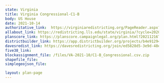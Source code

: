 ```yaml
---
state: Virginia
title: Virginia Congressional-C1-B
body: US House
date: 2021-10-14
authoritative_link:  https://virginiaredistricting.org/PageReader.aspx?page=2021PlanData
allabout_link: https://redistricting.lls.edu/state/virginia/?cycle=2020&level=Congress&startdate=
planscore_link: https://planscore.campaignlegal.org/plan.html?20211216T175743.440580446Z
districtbuilder_link: https://app.districtbuilder.org/projects/b4e91294-5530-4402-8893-6f6f960fd545
davesredist_link: https://davesredistricting.org/join/ed5828d5-3e9d-48e0-aeb5-b942f6d45ddf
five38_link:
blockassignment_file: /files/VA-2021-10/C1-B_Congressional.csv.zip
shapefile_file:
simplegeojson_file:

layout: plan-page
---
```

